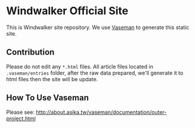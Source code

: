 # Windwalker Official Site

This is Windwalker site repository. We use [Vaseman](http://asika32764.github.io/vaseman) to generate this static site.

## Contribution

Please do not edit any `*.html` files. All article files located in `.vaseman/entries` folder, after the raw data prepared,
we'll generate it to html files then the site will be update.

## How To Use Vaseman

Please see: http://about.asika.tw/vaseman/documentation/outer-project.html
